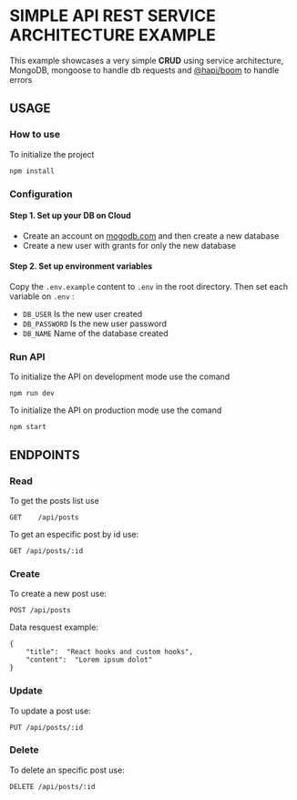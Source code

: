 # SIMPLE API REST SERVICE ARCHITECTURE EXAMPLE

This example showcases a very simple **CRUD** using service architecture, MongoDB, mongoose to handle db requests and [@hapi/boom](https://hapi.dev/module/boom/) to handle errors

## USAGE

### How to use

To initialize the project

    npm install

### Configuration

#### Step 1. Set up your DB on Cloud

- Create an account on [mogodb.com](https://www.mongodb.com/) and then create a new database
- Create a new user with grants for only the new database

#### Step 2. Set up environment variables

Copy the `.env.example` content to `.env` in the root directory.
Then set each variable on `.env` :

- `DB_USER` Is the new user created
- `DB_PASSWORD` Is the new user password
- `DB_NAME` Name of the database created

### Run API

To initialize the API on development mode use the comand

    npm run dev

To initialize the API on production mode use the comand

    npm start

## ENDPOINTS

### Read

To get the posts list use

    GET    /api/posts

To get an especific post by id use:

    GET /api/posts/:id

### Create

To create a new post use:

    POST /api/posts

Data resquest example:

    {
    	"title":  "React hooks and custom hooks",
    	"content":  "Lorem ipsum dolot"
    }

### Update

To update a post use:

    PUT /api/posts/:id

### Delete

To delete an specific post use:

    DELETE /api/posts/:id
